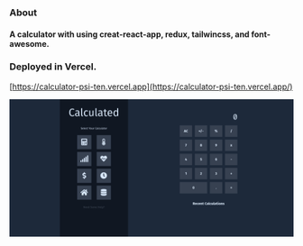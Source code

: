 ### About
#### A calculator with using creat-react-app, redux, tailwincss, and font-awesome.


### Deployed in Vercel.
[https://calculator-psi-ten.vercel.app](https://calculator-psi-ten.vercel.app/)


![screenshot](screencapture-calculator-psi-ten-vercel-app-2021-03-15-19_45_04.png "Screenshot")
